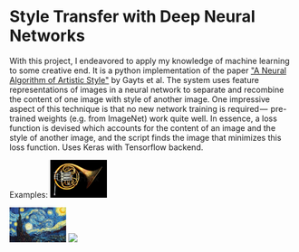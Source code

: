 # Style Transfer with Deep Neural Networks
With this project, I endeavored to apply my knowledge of machine learning to some creative end.
It is a python implementation of the paper <a target="_blank" href="https://arxiv.org/pdf/1508.06576.pdf">"A Neural Algorithm of Artistic Style"</a>
by Gayts et al. The system uses feature representations of images in a neural network to separate and recombine the content of one
image with style of another image. One impressive aspect of this technique is that no new network training is required — 
pre-trained weights (e.g. from ImageNet) work quite well. In essence, a loss function is devised which accounts for the content of
an image and the style of another image, and the script finds the image that minimizes this loss function.
Uses Keras with Tensorflow backend.

Examples:
<img width="100" src="https://github.com/broden-wanner/artwithai/blob/master/initial_images/french_horn.jpg">

<img width="100" src="https://github.com/broden-wanner/artwithai/blob/master/initial_images/starry_night.jpg">

<img width="100" src="https://github.com/broden-wanner/artwithai/blob/master/output_horn_and_starry_night/collected_images.gif">
